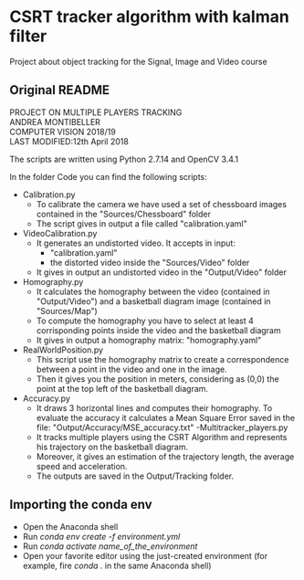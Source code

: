 # CSRT tracker algorithm with kalman filter
Project about object tracking for the Signal, Image and Video course

## Original README
PROJECT ON MULTIPLE PLAYERS TRACKING \
ANDREA MONTIBELLER \
COMPUTER VISION 2018/19 \
LAST MODIFIED:12th April 2018

The scripts are written using Python 2.7.14 and OpenCV 3.4.1

In the folder Code you can find the following scripts:
- Calibration.py
    - To calibrate the camera we have used a set of chessboard images contained in the "Sources/Chessboard" folder
    - The script gives in output a file called "calibration.yaml"
- VideoCalibration.py
    - It generates an undistorted video. It accepts in input: 
        - "calibration.yaml"
        - the distorted video inside the "Sources/Video" folder
    - It gives in output an undistorted video in the "Output/Video" folder 
- Homography.py
    - It calculates the homography between the video (contained in "Output/Video") and a basketball diagram image (contained in "Sources/Map")
    - To compute the homography you have to select at least 4 corrisponding points inside the video and the basketball diagram
    - It gives in output a homography matrix: "homography.yaml"
- RealWorldPosition.py
    - This script use the homography matrix to create a correspondence between a point in the video and one in the image.
    - Then it gives you the position in meters, considering as (0,0) the point at the top left of the basketball diagram.
- Accuracy.py
    - It draws 3 horizontal lines and computes their homography. To evaluate the accuracy it calculates a Mean Square Error saved in the file: "Output/Accuracy/MSE_accuracy.txt"
 -Multitracker_players.py
    - It tracks multiple players using  the CSRT Algorithm and represents his trajectory on the basketball diagram.
    - Moreover, it gives an estimation of the trajectory length, the average speed and acceleration.
    - The outputs are saved in the Output/Tracking folder.

## Importing the conda env
- Open the Anaconda shell
- Run *conda env create -f environment.yml*
- Run *conda activate name_of_the_environment*
- Open your favorite editor using the just-created environment (for example, fire *conda .* in the same Anaconda shell)
